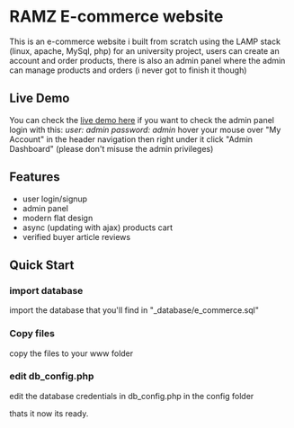 # RAMZ E-commerce website

This is an e-commerce website i built from scratch using the LAMP stack (linux, apache, MySql, php) for an university project, users can create an account and order products,
there is also an admin panel where the admin can manage products and orders (i never got to finish it though)

## Live Demo

You can check the [live demo here](http://rh-works.rf.gd/E-commerce/)
if you want to check the admin panel login with this:
*user: admin*
*password: admin*
hover your mouse over "My Account" in the header navigation then right under it click "Admin Dashboard"
(please don't misuse the admin privileges)

## Features

* user login/signup
* admin panel
* modern flat design
* async (updating with ajax) products cart
* verified buyer article reviews

## Quick Start

### import database
import the database that you'll find in "_database/e_commerce.sql"

### Copy files
copy the files to your www folder

### edit db_config.php
edit the database credentials in db_config.php in the config folder

thats it now its ready.
